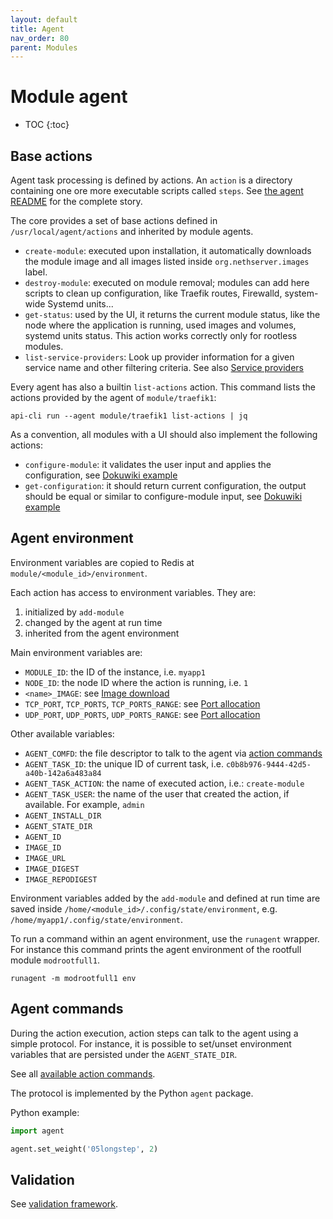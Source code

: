 ```yaml
---
layout: default
title: Agent
nav_order: 80
parent: Modules
---
```


# Module agent

* TOC
{:toc}

## Base actions

Agent task processing is defined by actions. An `action` is a directory
containing one ore more executable scripts called `steps`. See [the agent
README](https://github.com/NethServer/ns8-core/blob/main/core/agent/README.md#agent)
for the complete story.

The core provides a set of base actions defined in
`/usr/local/agent/actions` and inherited by module agents.

- `create-module`: executed upon installation, it automatically downloads the module image and all images
  listed inside `org.nethserver.images` label.
- `destroy-module`: executed on module removal; modules can add here
  scripts to clean up configuration, like Traefik routes, Firewalld,
  system-wide Systemd units...
- `get-status`: used by the UI, it returns the current module status, like the node where the application is running, used images and volumes, systemd units status.
  This action works correctly only for rootless modules.
- `list-service-providers`: Look up provider information for a given
  service name and other filtering criteria. See also [Service
  providers]({{site.baseurl}}/modules/service_providers)

Every agent has also a builtin `list-actions` action. This command lists the
actions provided by the agent of `module/traefik1`:

    api-cli run --agent module/traefik1 list-actions | jq

As a convention, all modules with a UI should also implement the following actions:

- `configure-module`: it validates the user input and applies the
  configuration, see [Dokuwiki
  example](https://github.com/NethServer/ns8-dokuwiki/tree/main/imageroot/actions/configure-module)
- `get-configuration`: it should return current configuration, the output
  should be equal or similar to configure-module input, see [Dokuwiki
  example](https://github.com/NethServer/ns8-dokuwiki/tree/main/imageroot/actions/get-configuration)


## Agent environment

Environment variables are copied to Redis at `module/<module_id>/environment`.

Each action has access to environment variables. They are:
1. initialized by `add-module`
2. changed by the agent at run time
3. inherited from the agent environment

Main environment variables are:
- `MODULE_ID`: the ID of the instance, i.e. `myapp1`
- `NODE_ID`: the node ID where the action is running, i.e. `1`
- `<name>_IMAGE`: see [Image download](#image-download)
- `TCP_PORT`, `TCP_PORTS`, `TCP_PORTS_RANGE`: see [Port allocation](#port-allocation)
- `UDP_PORT`, `UDP_PORTS`, `UDP_PORTS_RANGE`: see [Port allocation](#port-allocation)

Other available variables:
- `AGENT_COMFD`: the file descriptor to talk to the agent via [action commands](#action-commands)
- `AGENT_TASK_ID`: the unique ID of current task, i.e. `c0b8b976-9444-42d5-a40b-142a6a483a84`
- `AGENT_TASK_ACTION`: the name of executed action, i.e.: `create-module`
- `AGENT_TASK_USER`: the name of the user that created the action, if available. For example, `admin`
- `AGENT_INSTALL_DIR`
- `AGENT_STATE_DIR`
- `AGENT_ID`
- `IMAGE_ID`
- `IMAGE_URL`
- `IMAGE_DIGEST`
- `IMAGE_REPODIGEST`

Environment variables added by the `add-module` and defined at run time are
saved inside `/home/<module_id>/.config/state/environment`, e.g.
`/home/myapp1/.config/state/environment`.

To run a command within an agent environment, use the `runagent` wrapper. For instance
this command prints the agent environment of the rootfull module `modrootfull1`.

    runagent -m modrootfull1 env


## Agent commands

During the action execution, action steps can talk to the agent using a
simple protocol. For instance, it is possible to set/unset environment
variables that are persisted under the `AGENT_STATE_DIR`.

See all [available action commands](https://github.com/NethServer/ns8-core/blob/main/core/agent/README.md#action-commands).

The protocol is implemented by the Python `agent` package.

Python example:
```python
import agent

agent.set_weight('05longstep', 2)
```

## Validation

See [validation framework]({{site.baseurl}}/core/validation).
